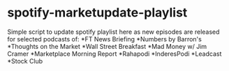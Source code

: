# spotify-marketupdate-playlist

Simple script to update spotify playlist here as new episodes are released for selected podcasts of:
*FT News Briefing
*Numbers by Barron's
*Thoughts on the Market
*Wall Street Breakfast
*Mad Money w/ Jim Cramer
*Marketplace Morning Report
*Rahapodi
*InderesPodi
*Leadcast
*Stock Club
